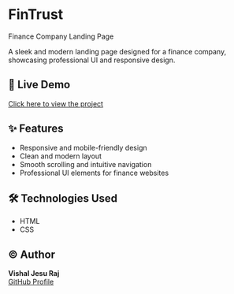 # FinTrust  
Finance Company Landing Page  

A sleek and modern landing page designed for a finance company, showcasing professional UI and responsive design.

## 🔗 Live Demo  
[Click here to view the project](https://vishaljesuraj.github.io/FinTrust/)

## ✨ Features  
- Responsive and mobile-friendly design  
- Clean and modern layout  
- Smooth scrolling and intuitive navigation  
- Professional UI elements for finance websites  

## 🛠️ Technologies Used  
- HTML  
- CSS  
## ©️ Author  
**Vishal Jesu Raj**  
[GitHub Profile](https://github.com/vishaljesuraj)